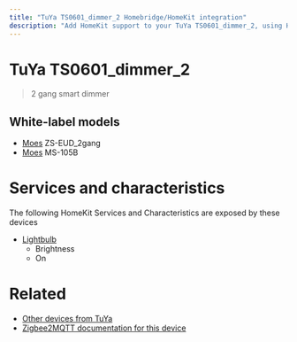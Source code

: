```yaml
---
title: "TuYa TS0601_dimmer_2 Homebridge/HomeKit integration"
description: "Add HomeKit support to your TuYa TS0601_dimmer_2, using Homebridge, Zigbee2MQTT and homebridge-z2m."
---
```

<!---
This file has been GENERATED using src/docgen/docgen.ts
DO NOT EDIT THIS FILE MANUALLY!
-->
# TuYa TS0601_dimmer_2
> 2 gang smart dimmer


## White-label models
* [Moes](../index.md#moes) ZS-EUD_2gang
* [Moes](../index.md#moes) MS-105B

# Services and characteristics
The following HomeKit Services and Characteristics are exposed by
these devices

* [Lightbulb](../../light.md)
  * Brightness
  * On


# Related
* [Other devices from TuYa](../index.md#tuya)
* [Zigbee2MQTT documentation for this device](https://www.zigbee2mqtt.io/devices/TS0601_dimmer_2.html)